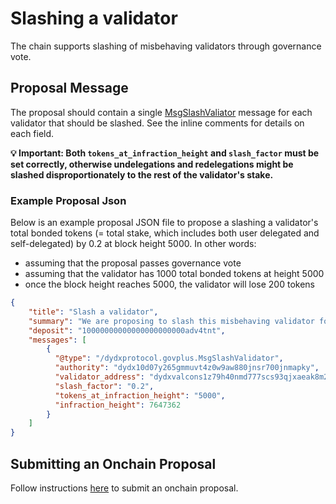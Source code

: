 # Slashing a validator

The chain supports slashing of misbehaving validators through governance vote.

## Proposal Message

The proposal should contain a single [MsgSlashValiator](https://github.com/dydxprotocol/v4-chain/blob/protocol/v4.0.0/proto/dydxprotocol/govplus/tx.proto#L19) message for each validator that should be slashed. See the inline comments for details on each field.

**💡 Important: Both `tokens_at_infraction_height` and `slash_factor` must be set correctly, otherwise undelegations and redelegations might be slashed disproportionately to the rest of the validator's stake.**

### Example Proposal Json

Below is an example proposal JSON file to propose a slashing a validator's total bonded tokens (= total stake, which includes both user delegated and self-delegated) by 0.2 at block height 5000. In other words:
* assuming that the proposal passes governance vote
* assuming that the validator has 1000 total bonded tokens at height 5000
* once the block height reaches 5000, the validator will lose 200 tokens
```json
{
    "title": "Slash a validator",
    "summary": "We are proposing to slash this misbehaving validator for X reasons.",
    "deposit": "10000000000000000000000adv4tnt",
    "messages": [
        {
          "@type": "/dydxprotocol.govplus.MsgSlashValidator",
          "authority": "dydx10d07y265gmmuvt4z0w9aw880jnsr700jnmapky",
          "validator_address": "dydxvalcons1z79h40nmd777scs93qjxaeak8m2cl6hpqg2rx9",
          "slash_factor": "0.2",
          "tokens_at_infraction_height": "5000",
          "infraction_height": 7647362
        }
    ]
}
  ```

## Submitting an Onchain Proposal

Follow instructions [here](./submitting_a_proposal.md) to submit an onchain proposal.
